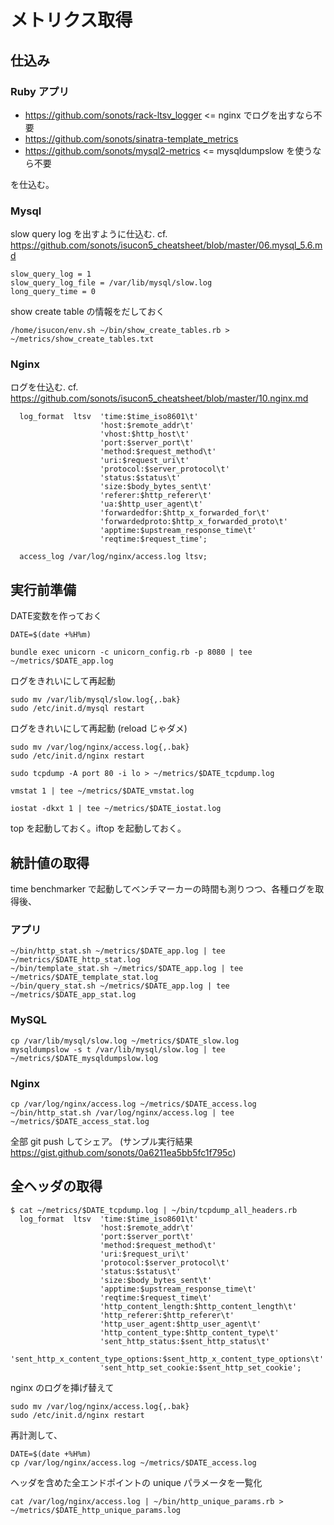 # メトリクス取得

## 仕込み

### Ruby アプリ

* https://github.com/sonots/rack-ltsv_logger <= nginx でログを出すなら不要
* https://github.com/sonots/sinatra-template_metrics
* https://github.com/sonots/mysql2-metrics <= mysqldumpslow を使うなら不要

を仕込む。

### Mysql

slow query log を出すように仕込む. cf. https://github.com/sonots/isucon5_cheatsheet/blob/master/06.mysql_5.6.md

```
slow_query_log = 1
slow_query_log_file = /var/lib/mysql/slow.log
long_query_time = 0
```

show create table の情報をだしておく

```
/home/isucon/env.sh ~/bin/show_create_tables.rb > ~/metrics/show_create_tables.txt
```

### Nginx

ログを仕込む. cf. https://github.com/sonots/isucon5_cheatsheet/blob/master/10.nginx.md

```
  log_format  ltsv  'time:$time_iso8601\t'
                    'host:$remote_addr\t'
                    'vhost:$http_host\t'
                    'port:$server_port\t'
                    'method:$request_method\t'
                    'uri:$request_uri\t'
                    'protocol:$server_protocol\t'
                    'status:$status\t'
                    'size:$body_bytes_sent\t'
                    'referer:$http_referer\t'
                    'ua:$http_user_agent\t'
                    'forwardedfor:$http_x_forwarded_for\t'
                    'forwardedproto:$http_x_forwarded_proto\t'
                    'apptime:$upstream_response_time\t'
                    'reqtime:$request_time';
  
  access_log /var/log/nginx/access.log ltsv;
```

## 実行前準備


DATE変数を作っておく

```
DATE=$(date +%H%m)
```

```
bundle exec unicorn -c unicorn_config.rb -p 8080 | tee ~/metrics/$DATE_app.log
```

ログをきれいにして再起動

```
sudo mv /var/lib/mysql/slow.log{,.bak}
sudo /etc/init.d/mysql restart
```


ログをきれいにして再起動 (reload じゃダメ)

```
sudo mv /var/log/nginx/access.log{,.bak}
sudo /etc/init.d/nginx restart
```

```
sudo tcpdump -A port 80 -i lo > ~/metrics/$DATE_tcpdump.log
```

```
vmstat 1 | tee ~/metrics/$DATE_vmstat.log
```

```
iostat -dkxt 1 | tee ~/metrics/$DATE_iostat.log
```

top を起動しておく。iftop を起動しておく。

## 統計値の取得

time benchmarker で起動してベンチマーカーの時間も測りつつ、各種ログを取得後、

### アプリ

```
~/bin/http_stat.sh ~/metrics/$DATE_app.log | tee ~/metrics/$DATE_http_stat.log
~/bin/template_stat.sh ~/metrics/$DATE_app.log | tee ~/metrics/$DATE_template_stat.log
~/bin/query_stat.sh ~/metrics/$DATE_app.log | tee ~/metrics/$DATE_app_stat.log
```

### MySQL

```
cp /var/lib/mysql/slow.log ~/metrics/$DATE_slow.log
mysqldumpslow -s t /var/lib/mysql/slow.log | tee ~/metrics/$DATE_mysqldumpslow.log
```


### Nginx

```
cp /var/log/nginx/access.log ~/metrics/$DATE_access.log
~/bin/http_stat.sh /var/log/nginx/access.log | tee ~/metrics/$DATE_access_stat.log
```

全部 git push してシェア。 (サンプル実行結果 https://gist.github.com/sonots/0a6211ea5bb5fc1f795c)

## 全ヘッダの取得

```
$ cat ~/metrics/$DATE_tcpdump.log | ~/bin/tcpdump_all_headers.rb
  log_format  ltsv  'time:$time_iso8601\t'
                    'host:$remote_addr\t'
                    'port:$server_port\t'
                    'method:$request_method\t'
                    'uri:$request_uri\t'
                    'protocol:$server_protocol\t'
                    'status:$status\t'
                    'size:$body_bytes_sent\t'
                    'apptime:$upstream_response_time\t'
                    'reqtime:$request_time\t'
                    'http_content_length:$http_content_length\t'
                    'http_referer:$http_referer\t'
                    'http_user_agent:$http_user_agent\t'
                    'http_content_type:$http_content_type\t'
                    'sent_http_status:$sent_http_status\t'
                    'sent_http_x_content_type_options:$sent_http_x_content_type_options\t'
                    'sent_http_set_cookie:$sent_http_set_cookie';
```

nginx のログを挿げ替えて

```
sudo mv /var/log/nginx/access.log{,.bak}
sudo /etc/init.d/nginx restart
```

再計測して、

```
DATE=$(date +%H%m)
cp /var/log/nginx/access.log ~/metrics/$DATE_access.log
```

ヘッダを含めた全エンドポイントの unique パラメータを一覧化

```
cat /var/log/nginx/access.log | ~/bin/http_unique_params.rb > ~/metrics/$DATE_http_unique_params.log
```
